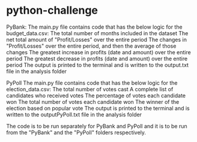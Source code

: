 # python-challenge
PyBank:
	The main.py file contains code that has the below logic for the budget_data.csv:
		The total number of months included in the dataset
		The net total amount of "Profit/Losses" over the entire period
		The changes in "Profit/Losses" over the entire period, and then the average of those changes
		The greatest increase in profits (date and amount) over the entire period
		The greatest decrease in profits (date and amount) over the entire period
	The output is printed to the terminal and is written to the output.txt file in the analysis folder
	
PyPoll
	The main.py file contains code that has the below logic for the election_data.csv:
		The total number of votes cast
		A complete list of candidates who received votes
		The percentage of votes each candidate won
		The total number of votes each candidate won
		The winner of the election based on popular vote
	The output is printed to the terminal and is written to the outputPyPoll.txt file in the analysis folder
	
The code is to be run separately for PyBank and PyPoll and it is to be run from the "PyBank" and the "PyPoll" folders respectively.